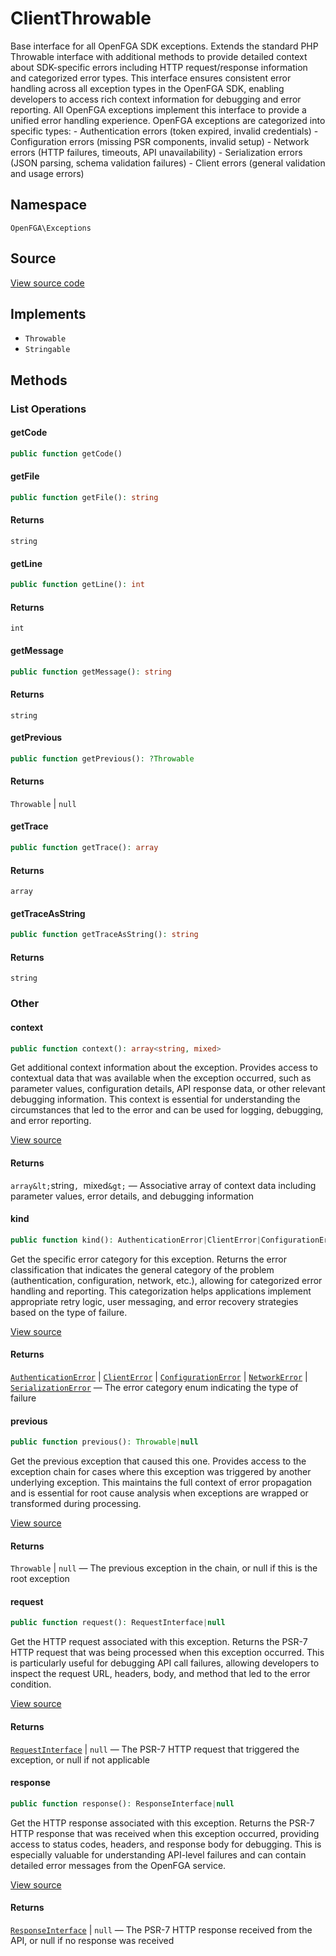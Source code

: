 # ClientThrowable

Base interface for all OpenFGA SDK exceptions. Extends the standard PHP Throwable interface with additional methods to provide detailed context about SDK-specific errors including HTTP request/response information and categorized error types. This interface ensures consistent error handling across all exception types in the OpenFGA SDK, enabling developers to access rich context information for debugging and error reporting. All OpenFGA exceptions implement this interface to provide a unified error handling experience. OpenFGA exceptions are categorized into specific types: - Authentication errors (token expired, invalid credentials) - Configuration errors (missing PSR components, invalid setup) - Network errors (HTTP failures, timeouts, API unavailability) - Serialization errors (JSON parsing, schema validation failures) - Client errors (general validation and usage errors)

## Namespace
`OpenFGA\Exceptions`

## Source
[View source code](https://github.com/evansims/openfga-php/blob/main/src/Exceptions/ClientThrowable.php)

## Implements
* `Throwable`
* `Stringable`




## Methods

                                                                                                                                                                        
### List Operations
#### getCode


```php
public function getCode()
```





#### getFile


```php
public function getFile(): string
```




#### Returns
`string`
#### getLine


```php
public function getLine(): int
```




#### Returns
`int`
#### getMessage


```php
public function getMessage(): string
```




#### Returns
`string`
#### getPrevious


```php
public function getPrevious(): ?Throwable
```




#### Returns
`Throwable` &#124; `null`
#### getTrace


```php
public function getTrace(): array
```




#### Returns
`array`
#### getTraceAsString


```php
public function getTraceAsString(): string
```




#### Returns
`string`
### Other
#### context


```php
public function context(): array<string, mixed>
```

Get additional context information about the exception. Provides access to contextual data that was available when the exception occurred, such as parameter values, configuration details, API response data, or other relevant debugging information. This context is essential for understanding the circumstances that led to the error and can be used for logging, debugging, and error reporting.

[View source](https://github.com/evansims/openfga-php/blob/main/src/Exceptions/ClientThrowable.php#L45)


#### Returns
`array&lt;`string`, `mixed`&gt;` — Associative array of context data including parameter values, error details, and debugging information
#### kind


```php
public function kind(): AuthenticationError|ClientError|ConfigurationError|NetworkError|SerializationError
```

Get the specific error category for this exception. Returns the error classification that indicates the general category of the problem (authentication, configuration, network, etc.), allowing for categorized error handling and reporting. This categorization helps applications implement appropriate retry logic, user messaging, and error recovery strategies based on the type of failure.

[View source](https://github.com/evansims/openfga-php/blob/main/src/Exceptions/ClientThrowable.php#L58)


#### Returns
[`AuthenticationError`](AuthenticationError.md) &#124; [`ClientError`](ClientError.md) &#124; [`ConfigurationError`](ConfigurationError.md) &#124; [`NetworkError`](NetworkError.md) &#124; [`SerializationError`](SerializationError.md) — The error category enum indicating the type of failure
#### previous


```php
public function previous(): Throwable|null
```

Get the previous exception that caused this one. Provides access to the exception chain for cases where this exception was triggered by another underlying exception. This maintains the full context of error propagation and is essential for root cause analysis when exceptions are wrapped or transformed during processing.

[View source](https://github.com/evansims/openfga-php/blob/main/src/Exceptions/ClientThrowable.php#L70)


#### Returns
`Throwable` &#124; `null` — The previous exception in the chain, or null if this is the root exception
#### request


```php
public function request(): RequestInterface|null
```

Get the HTTP request associated with this exception. Returns the PSR-7 HTTP request that was being processed when this exception occurred. This is particularly useful for debugging API call failures, allowing developers to inspect the request URL, headers, body, and method that led to the error condition.

[View source](https://github.com/evansims/openfga-php/blob/main/src/Exceptions/ClientThrowable.php#L82)


#### Returns
[`RequestInterface`](Requests/RequestInterface.md) &#124; `null` — The PSR-7 HTTP request that triggered the exception, or null if not applicable
#### response


```php
public function response(): ResponseInterface|null
```

Get the HTTP response associated with this exception. Returns the PSR-7 HTTP response that was received when this exception occurred, providing access to status codes, headers, and response body for debugging. This is especially valuable for understanding API-level failures and can contain detailed error messages from the OpenFGA service.

[View source](https://github.com/evansims/openfga-php/blob/main/src/Exceptions/ClientThrowable.php#L94)


#### Returns
[`ResponseInterface`](Responses/ResponseInterface.md) &#124; `null` — The PSR-7 HTTP response received from the API, or null if no response was received
